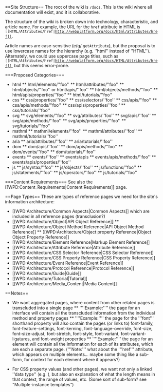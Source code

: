 ==Site Structure==
The root of the wiki is <code>/docs</code>. This is the wiki where all documentation will exist, and it is collaborative.

The structure of the wiki is broken down into technology, characteristic, and article name. For example, the URL for the <code>href</code> attribute in HTML is <code>[[HTML/Attributes/href|http://webplatform.org/docs/html/attributes/href]]</code>. 

Article names are case-sensitive (e/g/ <code>getAttribute</code>), but the proposal is to use lowercase names for the hierarchy (e.g. ''html'' instead of ''HTML''). Alternately, we could use uppercase page titles, such as <code>[[HTML/Attributes/href|http://webplatform.org/docs/HTML/Attributes/href]]</code>, but this seems error-prone. 

===Proposed Categories===
* html
** html/elements/''foo''
** html/attributes/''foo''
** html/objects/''foo'' or html/apis/''foo''
** html/objects/methods/''foo''
** html/apis/properties/''foo''
** html/tutorials/''foo''
* css
** css/properties/''foo''
** css/selectors/''foo''
** css/apis/''foo''
** css/apis/methods/''foo''
** css/apis/properties/''foo''
** css/tutorials/''foo'' 
* svg
** svg/elements/''foo''
** svg/attributes/''foo''
** svg/apis/''foo''
** svg/apis/methods/''foo''
** svg/apis/properties/''foo''
** svg/tutorials/''foo''
* mathml
** mathml/elements/''foo''
** mathml/attributes/''foo''
** mathml/tutorials/''foo'' 
* aria
** aria/attributes/''foo''
** aria/tutorials/''foo'' 
* dom
** dom/apis/''foo''
** dom/apis/methods/''foo''
** dom/events/''foo''
** dom/tutorials/''foo'' 
* events
** events/''foo''
** events/apis
** events/apis/methods/''foo''
** events/apis/properties/''foo''
* js
** js/syntax/''foo''
** js/objects/''foo''
** js/functions/''foo''
** js/statements/''foo''
** js/operators/''foo''
** js/tutorials/''foo''

===Content Requirements===
See also the [[WPD:Content_Requirements|Content Requirements]] page.

==Page Types==
These are types of reference pages we need for the site's information architecture:
* [[WPD:Architecture/Common Aspects|Common Aspects]] which are included in all reference pages (transclusion?)
* [[WPD:Architecture/Object|API Object Reference]]
** [[WPD:Architecture/Object Method Reference|API Object Method Reference]]
** [[WPD:Architecture/Object property Reference|Object Object Property Reference]]
* [[WPD:Architecture/Element Reference|Markup Element Reference]]
* [[WPD:Architecture/Attribute Reference|Attribute Reference]]
* [[WPD:Architecture/CSS Selector Reference|CSS Selector Reference]]
* [[WPD:Architecture/CSS Property Reference|CSS Property Reference]]
* [[WPD:Architecture/Event Reference|Event Reference]]
* [[WPD:Architecture/Protocol Reference|Protocol Reference]]
* [[WPD:Architecture/Guide|Guide]]
* [[WPD:Architecture/Tutorial|Tutorial]]
* [[WPD:Architecture/Media_Content|Media Content]]

==Notes==
* We want aggregated pages, where content from other related pages is transcluded into a single page
** ''''Example:'''' the page for an interface will contain all the transcluded information from the individual method and property pages
** ''''Example:'''' the page for the '''font''' shorthand property will also contain the pages (or links to) font-family, font-feature-settings, font-kerning, font-language-override, font-size, font-size-adjust, font-stretch, font-style, font-variant, font-variant-ligatures, and font-weight properties
** ''''Example:'''' the page for an element will contain all the information for each of its attributes, which are each a separate page. ('''Note:''' what about the '''href''' attribute, which appears on multiple elements... maybe some thing like a sub-form, for context for each element where it appears?)

* For CSS property values (and other pages), we want not only a linked ''data type'' (e.g. <length>), but also an explanation of what the length means in that context, the range of values, etc. (Some sort of sub-form? see "Multiple-instance templates")